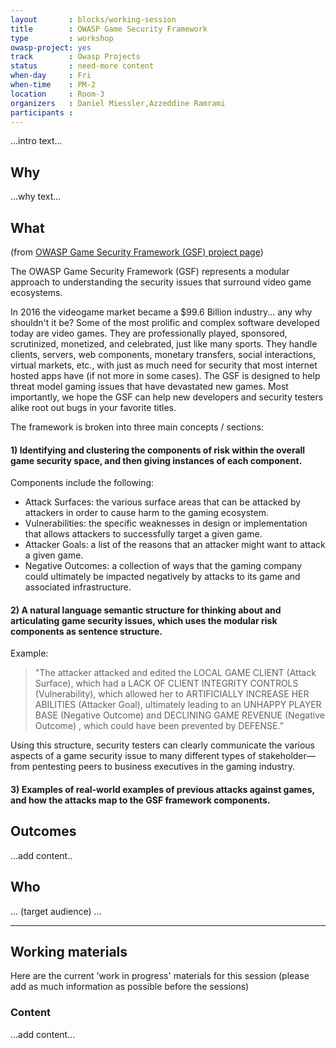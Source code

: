 ```yaml
---
layout       : blocks/working-session
title        : OWASP Game Security Framework
type         : workshop
owasp-project: yes
track        : Owasp Projects
status       : need-more content
when-day     : Fri
when-time    : PM-2
location     : Room-3
organizers   : Daniel Miessler,Azzeddine Ramrami
participants :
---
```


...intro text...

## Why

...why text...

## What

(from [OWASP Game Security Framework (GSF) project page](https://www.owasp.org/index.php/OWASP_Game_Security_Framework_Project))

The OWASP Game Security Framework (GSF) represents a modular approach to understanding the security issues that surround video game ecosystems.

In 2016 the videogame market became a $99.6 Billion industry... any why shouldn't it be? Some of the most prolific and complex software developed today are video games. They are professionally played, sponsored, scrutinized, monetized, and celebrated, just like many sports. They handle clients, servers, web components, monetary transfers, social interactions, virtual markets, etc., with just as much need for security that most internet hosted apps have (if not more in some cases). The GSF is designed to help threat model gaming issues that have devastated new games. Most importantly, we hope the GSF can help new developers and security testers alike root out bugs in your favorite titles.

The framework is broken into three main concepts / sections:

#### 1) Identifying and clustering the components of risk within the overall game security space, and then giving instances of each component.

Components include the following:

* Attack Surfaces: the various surface areas that can be attacked by attackers in order to cause harm to the gaming ecosystem.
* Vulnerabilities: the specific weaknesses in design or implementation that allows attackers to successfully target a given game.
* Attacker Goals: a list of the reasons that an attacker might want to attack a given game.
* Negative Outcomes: a collection of ways that the gaming company could ultimately be impacted negatively by attacks to its game and associated infrastructure.

#### 2) A natural language semantic structure for thinking about and articulating game security issues, which uses the modular risk components as sentence structure.

Example:

> "The attacker attacked and edited the LOCAL GAME CLIENT (Attack Surface), which had a LACK OF CLIENT INTEGRITY CONTROLS (Vulnerability), which allowed her to ARTIFICIALLY INCREASE HER ABILITIES (Attacker Goal), ultimately leading to an UNHAPPY PLAYER BASE (Negative Outcome) and DECLINING GAME REVENUE (Negative Outcome) , which could have been prevented by DEFENSE.”

Using this structure, security testers can clearly communicate the various aspects of a game security issue to many different types of stakeholder—from pentesting peers to business executives in the gaming industry.

#### 3) Examples of real-world examples of previous attacks against games, and how the attacks map to the GSF framework components.

## Outcomes

...add content..

## Who

... (target audience) ...

--- 

## Working materials

Here are the current 'work in progress' materials for this session (please add as much information as possible before the sessions)

### Content

...add content...
